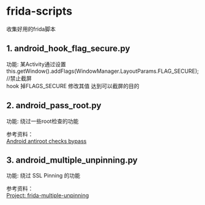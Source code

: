 # frida-scripts
收集好用的frida脚本

## 1. android_hook_flag_secure.py 

功能:
    某Activity通过设置this.getWindow().addFlags(WindowManager.LayoutParams.FLAG_SECURE);  //禁止截屏  
    hook 掉FLAGS_SECURE 修改其值 达到可以截屏的目的
    

## 2. android_pass_root.py 

功能:
    绕过一些root检查的功能
 
参考资料：  
    [Android antiroot checks bypass](https://codeshare.frida.re/@dzonerzy/fridantiroot/)


## 3. android_multiple_unpinning.py 

功能:
    绕过 SSL Pinning 的功能
 
参考资料：  
    [Project: frida-multiple-unpinning](https://codeshare.frida.re/@akabe1/frida-multiple-unpinning/)